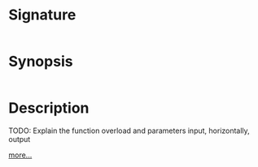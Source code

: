 # Signature
```vikid-signature
```

# Synopsis
```vikid-synopsis
```

# Description
TODO: Explain the function overload and parameters input, horizontally, output

[more...](https://en.wikipedia.org/wiki/Scaling_(geometry))
